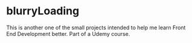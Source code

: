 # blurryLoading

This is another one of the small projects intended to help me learn Front End Development better. Part of a Udemy course.
